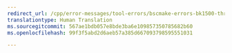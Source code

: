 ```yaml
---
redirect_url: /cpp/error-messages/tool-errors/bscmake-errors-bk1500-through-bk4505
translationtype: Human Translation
ms.sourcegitcommit: 567ae1bdb057e8bde3ba6e109857350785682b60
ms.openlocfilehash: 99f3f5abd2d6aeb57a385d667093798595551031

---
```




<!--HONumber=Jan17_HO1-->


